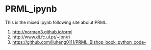 # PRML_ipynb

This is the mixed ipynb following site aboiut PRML.

1. http://norman3.github.io/prml
2. http://www.di.fc.ul.pt/~jpn/r/
3. https://github.com/liuheng0111/PRML_Bishop_book_python_code-

